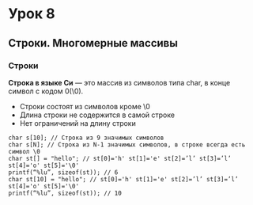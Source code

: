# Урок 8
## Строки. Многомерные массивы

### Строки

**Строка в языке Си** — это массив из символов типа char, в конце символ с кодом 0(\0).

- Строки состоят из символов кроме \0
- Длина строки не содержится в самой строке
- Нет ограничений на длину строки

```
char s[10]; // Строка из 9 значимых символов
char s[N]; // Строка из N-1 значимых символов, в строке всегда есть символ \0
char st[] = "hello"; // st[0]='h' st[1]='e' st[2]=’l’ st[3]=’l’ st[4]='o' st[5]='\0'
printf(“%lu”, sizeof(st)); // 6
char st[10] = "hello"; // st[0]='h' st[1]='e' st[2]=’l’ st[3]=’l’
st[4]='o' st[5]='\0'
printf(“%lu”, sizeof(st)); // 10
```